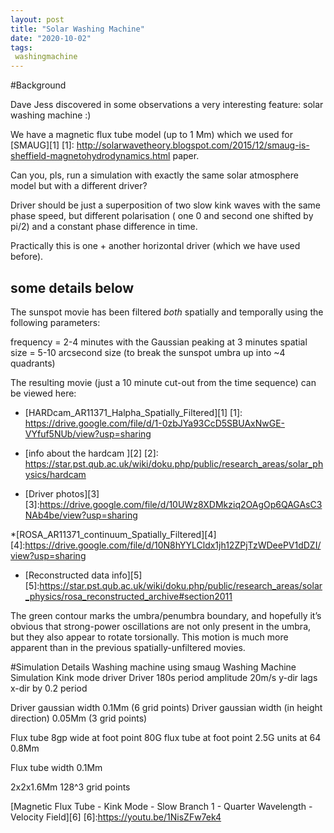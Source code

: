 ```yaml
---
layout: post
title: "Solar Washing Machine"
date: "2020-10-02"
tags:
 washingmachine
---
```




#Background

Dave Jess  discovered in some observations a very interesting feature: solar washing machine :) 


We have a magnetic flux tube model (up to 1 Mm) which we used for [SMAUG][1]
[1]: http://solarwavetheory.blogspot.com/2015/12/smaug-is-sheffield-magnetohydrodynamics.html paper. 


Can you, pls, run a simulation with exactly the same solar atmosphere model but with a different driver?

Driver should be just a  superposition
of two slow kink waves with the same phase speed, but different polarisation  ( one 0 and second one shifted by pi/2) 
and a constant phase difference in time.

Practically this is one  + another horizontal driver (which we have used before).

## some details below 

The sunspot movie has been filtered  *both* spatially and temporally using the following parameters:

frequency = 2-4 minutes with the Gaussian peaking at 3 minutes
spatial size = 5-10 arcsecond size (to break the sunspot umbra up into ~4 quadrants)





The resulting movie (just a 10 minute cut-out from the time sequence) can be viewed here:
* [HARDcam_AR11371_Halpha_Spatially_Filtered][1]
[1]: https://drive.google.com/file/d/1-0zbJYa93CcD5SBUAxNwGE-VYfuf5NUb/view?usp=sharing

* [info about the hardcam ][2]
[2]: https://star.pst.qub.ac.uk/wiki/doku.php/public/research_areas/solar_physics/hardcam

* [Driver photos][3]
[3]:https://drive.google.com/file/d/10UWz8XDMkziq2OAgOp6QAGAsC3NAb4be/view?usp=sharing

*[ROSA_AR11371_continuum_Spatially_Filtered][4]
[4]:https://drive.google.com/file/d/10N8hYYLCldx1jh12ZPjTzWDeePV1dDZI/view?usp=sharing

* [Reconstructed data info][5]
[5]:https://star.pst.qub.ac.uk/wiki/doku.php/public/research_areas/solar_physics/rosa_reconstructed_archive#section2011


The green contour marks the umbra/penumbra boundary, and hopefully it’s obvious that strong-power oscillations are not only present in the umbra, but they also appear to rotate torsionally. This motion is much more apparent than in the previous spatially-unfiltered movies.





#Simulation Details
Washing machine  using smaug 
Washing Machine Simulation
Kink mode driver Driver
180s period
amplitude 20m/s
y-dir lags x-dir by 0.2 period

Driver gaussian width 0.1Mm (6 grid points)
Driver gaussian width (in height direction) 0.05Mm (3 grid points)

Flux tube 8gp wide at foot point
80G flux tube at foot point 
2.5G units at 64  0.8Mm

Flux tube width 0.1Mm

2x2x1.6Mm 128^3 grid points

[Magnetic Flux Tube - Kink Mode - Slow Branch 1 - Quarter Wavelength - Velocity Field][6] 
[6]:https://youtu.be/1NisZFw7ek4

